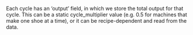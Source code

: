 
Each cycle has an ‘output’ field, in which we store the total output for that cycle. This can be a static cycle_multiplier value (e.g. 0.5 for machines that make one shoe at a time), or it can be recipe-dependent and read from the data.
